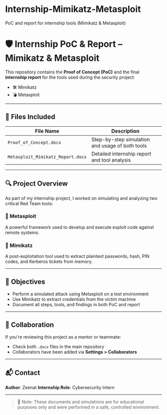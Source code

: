 # Internship-Mimikatz-Metasploit
PoC and report for internship tools (Mimikatz &amp; Metasploit)
# 🛡️ Internship PoC & Report – Mimikatz & Metasploit

This repository contains the **Proof of Concept (PoC)** and the final **internship report** for the tools used during the security project:

- 🛠️ Mimikatz
- 💣 Metasploit

---

## 📁 Files Included

| File Name                        | Description                                     |
|----------------------------------|-------------------------------------------------|
| `Proof_of_Concept.docx`         | Step-by-step simulation and usage of both tools |
| `Metasploit_Mimikatz_Report.docx` | Detailed internship report and tool analysis    |

---

## 🔍 Project Overview

As part of my internship project, I worked on simulating and analyzing two critical Red Team tools:

### 🔴 Metasploit
A powerful framework used to develop and execute exploit code against remote systems.

### 🔴 Mimikatz
A post-exploitation tool used to extract plaintext passwords, hash, PIN codes, and Kerberos tickets from memory.

---

## 🧪 Objectives

- Perform a simulated attack using Metasploit on a test environment
- Use Mimikatz to extract credentials from the victim machine
- Document all steps, tools, and findings in both PoC and report

---

## 🤝 Collaboration

If you're reviewing this project as a mentor or teammate:

- Check both `.docx` files in the main repository
- Collaborators have been added via **Settings > Collaborators**

---

## 📬 Contact

**Author**: Zeenat 
**Internship Role**: Cybersecurity Intern  

---

> 📌 Note: These documents and simulations are for educational purposes only and were performed in a safe, controlled environment.
